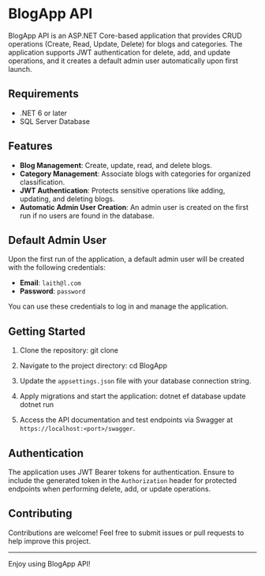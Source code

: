 

# **BlogApp API**

BlogApp API is an ASP.NET Core-based application that provides CRUD operations (Create, Read, Update, Delete) for blogs and categories. The application supports JWT authentication for delete, add, and update operations, and it creates a default admin user automatically upon first launch.

## **Requirements**

- .NET 6 or later
- SQL Server Database

## **Features**

- **Blog Management**: Create, update, read, and delete blogs.
- **Category Management**: Associate blogs with categories for organized classification.
- **JWT Authentication**: Protects sensitive operations like adding, updating, and deleting blogs.
- **Automatic Admin User Creation**: An admin user is created on the first run if no users are found in the database.

## **Default Admin User**

Upon the first run of the application, a default admin user will be created with the following credentials:

- **Email**: `laith@l.com`
- **Password**: `password`

You can use these credentials to log in and manage the application.

## **Getting Started**

1. Clone the repository:
   git clone <repository-url>

2. Navigate to the project directory:
   cd BlogApp

3. Update the `appsettings.json` file with your database connection string.

4. Apply migrations and start the application:
   dotnet ef database update
   dotnet run

5. Access the API documentation and test endpoints via Swagger at `https://localhost:<port>/swagger`.

## **Authentication**

The application uses JWT Bearer tokens for authentication. Ensure to include the generated token in the `Authorization` header for protected endpoints when performing delete, add, or update operations.

## **Contributing**

Contributions are welcome! Feel free to submit issues or pull requests to help improve this project.

---

Enjoy using BlogApp API!

